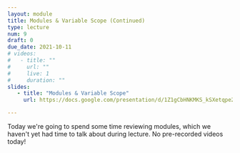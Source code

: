 ```yaml
---
layout: module
title: Modules & Variable Scope (Continued)
type: lecture
num: 9
draft: 0
due_date: 2021-10-11
# videos:
#   - title: ""
#     url: ""
#     live: 1
#     duration: ""
slides: 
   - title: "Modules & Variable Scope"
     url: https://docs.google.com/presentation/d/1Z1gCbHNKMKS_kSXetqpe2tTntR_MsdDmXJsqcg-7oEg/edit?usp=sharing

---
```


Today we're going to spend some time reviewing modules, which we haven't yet had time to talk about during lecture. No pre-recorded videos today!